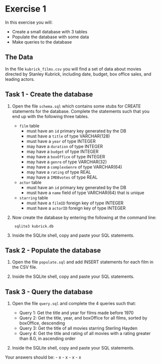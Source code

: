 # Exercise 1

In this exercise you will:
- Create a small database with 3 tables
- Populate the database with some data
- Make queries to the database

## The Data

In the file `kubrick_films.csv` you will find a set of data about movies directed by Stanley Kubrick, including date, budget, box office sales, and leading actors.

## Task 1 - Create the database

1. Open the file `schema.sql` which contains some stubs for CREATE statements for the database. Complete the statements such that you end up with the following three tables.

    - `film` table
        - must have an `id` primary key generated by the DB
        - must have a `title` of type VARCHAR(128)
        - must have a `year` of type INTEGER
        - may have a `duration` of type INTEGER
        - may have a `budget` of type INTEGER
        - may have a `boxOffice` of type INTEGER
        - may have a `genre` of type VARCHAR(32)
        - may have a `complexGenre` of type VARCHAR(64)
        - may have a `rating` of type REAL
        - may have a `IMDBvotes` of type REAL
    - `actor` table
        - must have an `id` primary key generated by the DB
        - must have a `name` field of type VARCHAR(64) that is unique
    - `starring` table
        - must have a `filmID` foreign key of type INTEGER
        - must have a `actorID` foreign key of type INTEGER

2. Now create the database by entering the following at the command line:

        sqlite3 kubrick.db

3. Inside the SQLite shell, copy and paste your SQL statements.


## Task 2 - Populate the database

1. Open the file `populate.sql` and add INSERT statements for each film in the CSV file.

2. Inside the SQLite shell, copy and paste your SQL statements.

## Task 3 - Query the database

1. Open the file `query.sql` and complete the 4 queries such that:

    - Query 1: Get the title and year for films made before 1970
    - Query 2: Get the title, year, and boxOffice for all films, sorted by boxOffice, descending
    - Query 3: Get the title of all movies starring Sterling Hayden
    - Query 4: Get the title and rating of all movies with a rating greater than 8.0, in ascending order

2. Inside the SQLite shell, copy and paste your SQL statements.

Your answers should be:
    - x
    - x
    - x
    - x